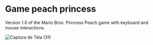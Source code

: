 # Game peach princess

Version 1.0 of the Mario Bros. Princess Peach game with keyboard and mouse interactions.



![Captura de Tela (31)](https://user-images.githubusercontent.com/59375940/131707688-61e8e30a-cd43-474e-bfa8-058d9f258ee4.png)

